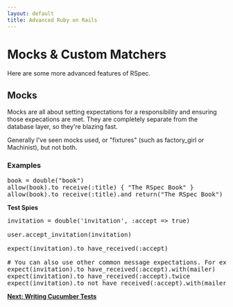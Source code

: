 ```yaml
---
layout: default
title: Advanced Ruby on Rails
---
```


# Mocks &amp; Custom Matchers

Here are some more advanced features of RSpec.

## Mocks

Mocks are all about setting expectations for a responsibility and ensuring those expecations are met.  They are completely separate from the database layer, so they're blazing fast.

Generally I've seen mocks used, or "fixtures" (such as factory_girl or Machinist), but not both.

### Examples

<pre>
book = double("book")
allow(book).to receive(:title) { "The RSpec Book" }
allow(book).to receive(:title).and_return("The RSpec Book")
</pre>

**Test Spies**

<pre>
invitation = double('invitation', :accept => true)

user.accept_invitation(invitation)

expect(invitation).to have_received(:accept)

# You can also use other common message expectations. For example:
expect(invitation).to have_received(:accept).with(mailer)
expect(invitation).to have_received(:accept).twice
expect(invitation).to_not have_received(:accept).with(mailer)
</pre>

**[Next: Writing Cucumber Tests](tests.html)**


